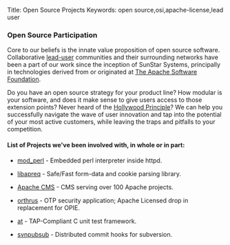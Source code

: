 Title:  Open Source Projects
Keywords: open source,osi,apache-license,lead user

### Open Source Participation

Core to our beliefs is the innate value proposition of open source software.  Collaborative
[lead-user](http://en.wikipedia.org/wiki/Lead_user) communities and their
surrounding networks have been a part of our work since the inception of SunStar Systems,
principally in technologies derived from or originated at
[The Apache Software Foundation](http://www.apache.org/).

Do you have an open source strategy for your product line?  How modular is your software, and 
does it make sense to give users access to those extension points?  Never heard of the
[Hollywood Principle](http://en.wikipedia.org/wiki/Hollywood_principle)?  We can help you successfully
navigate the wave of user innovation and tap into the potential of your most active customers, while
leaving the traps and pitfalls to your competition.

#### List of Projects we've been involved with, in whole or in part:

- [mod_perl](http://perl.apache.org/) - Embedded perl interpreter inside httpd.

- [libapreq](http://httpd.apache.org/apreq/) - Safe/Fast form-data and cookie parsing library.

- [Apache CMS](http://www.apache.org/dev/cms) - CMS serving over 100 Apache projects.

- [orthrus](https://code.google.com/p/orthrus/) - OTP security application; Apache Licensed drop in replacement for OPIE.

- [at](https://github.com/joesuf4/at) - TAP-Compliant C unit test framework.

- [svnpubsub](http://svn.apache.org/repos/asf/subversion/trunk/tools/server-side/svnpubsub) - Distributed commit hooks for subversion.